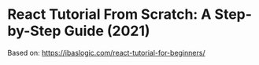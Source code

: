 # React Tutorial From Scratch: A Step-by-Step Guide (2021)

Based on: https://ibaslogic.com/react-tutorial-for-beginners/
